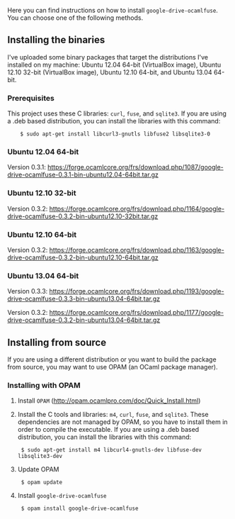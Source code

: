 Here you can find instructions on how to install `google-drive-ocamlfuse`. You can choose one of the following methods.

## Installing the binaries

I've uploaded some binary packages that target the distributions I've installed on my machine: Ubuntu 12.04 64-bit (VirtualBox image), Ubuntu 12.10 32-bit (VirtualBox image), Ubuntu 12.10 64-bit, and Ubuntu 13.04 64-bit.

### Prerequisites

This project uses these C libraries: `curl`, `fuse`, and `sqlite3`. If you are using a .deb based distribution, you can install the libraries with this command:

        $ sudo apt-get install libcurl3-gnutls libfuse2 libsqlite3-0

### Ubuntu 12.04 64-bit

Version 0.3.1: https://forge.ocamlcore.org/frs/download.php/1087/google-drive-ocamlfuse-0.3.1-bin-ubuntu12.04-64bit.tar.gz  

### Ubuntu 12.10 32-bit

Version 0.3.2: https://forge.ocamlcore.org/frs/download.php/1164/google-drive-ocamlfuse-0.3.2-bin-ubuntu12.10-32bit.tar.gz

### Ubuntu 12.10 64-bit

Version 0.3.2: https://forge.ocamlcore.org/frs/download.php/1163/google-drive-ocamlfuse-0.3.2-bin-ubuntu12.10-64bit.tar.gz

### Ubuntu 13.04 64-bit

Version 0.3.3: https://forge.ocamlcore.org/frs/download.php/1193/google-drive-ocamlfuse-0.3.3-bin-ubuntu13.04-64bit.tar.gz

Version 0.3.2: https://forge.ocamlcore.org/frs/download.php/1177/google-drive-ocamlfuse-0.3.2-bin-ubuntu13.04-64bit.tar.gz

## Installing from source

If you are using a different distribution or you want to build the package from source, you may want to use OPAM (an OCaml package manager).

### Installing with OPAM

1. Install `OPAM` (http://opam.ocamlpro.com/doc/Quick_Install.html)
2. Install the C tools and libraries: `m4`, `curl`, `fuse`, and `sqlite3`. These dependencies are not managed by OPAM, so you have to install them in order to compile the executable. If you are using a .deb based distribution, you can install the libraries with this command:

        $ sudo apt-get install m4 libcurl4-gnutls-dev libfuse-dev libsqlite3-dev

3. Update OPAM

        $ opam update

4. Install `google-drive-ocamlfuse`

        $ opam install google-drive-ocamlfuse